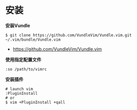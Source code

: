 # 安装

**安装Vundle**

```shell
$ git clone https://github.com/VundleVim/Vundle.vim.git ~/.vim/bundle/Vundle.vim
```

- https://github.com/VundleVim/Vundle.vim

**使用指定配置文件**

```shell
:so /path/to/vimrc
```

**安装插件**

```shell
# launch vim
:PluginInstall
# or
$ vim +PluginInstall +qall
```


